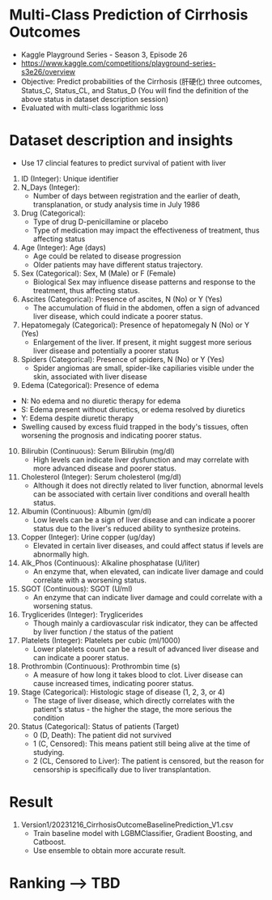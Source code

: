# Multi-Class Prediction of Cirrhosis Outcomes
* Kaggle Playground Series - Season 3, Episode 26
* https://www.kaggle.com/competitions/playground-series-s3e26/overview
* Objective: Predict probabilities of the Cirrhosis (肝硬化) three outcomes, Status_C, Status_CL, and Status_D (You will find the definition of the above status in dataset description session) 
* Evaluated with multi-class logarithmic loss

# Dataset description and insights
* Use 17 clincial features to predict survival of patient with liver
1. ID (Integer): Unique identifier
2. N_Days (Integer): 
   * Number of days between registration and the earlier of death, transplanation, or study analysis time in July 1986
3. Drug (Categorical): 
   * Type of drug D-penicillamine or placebo
   * Type of medication may impact the effectiveness of treatment, thus affecting status
4. Age (Integer): Age (days)
   * Age could be related to disease progression
   * Older patients may have different status trajectory.
5. Sex (Categorical): Sex, M (Male) or F (Female) 
   * Biological Sex may influence disease patterns and response to the treatment, thus affecting status.
6. Ascites (Categorical): Presence of ascites, N (No) or Y (Yes)
   * The accumulation of fluid in the abdomen, offen a sign of advanced liver disease, which could indicate a poorer status.
7. Hepatomegaly (Categorical): Presence of hepatomegaly N (No) or Y (Yes)
   * Enlargement of the liver. If present, it might suggest more serious liver disease and potentially a poorer status
8. Spiders (Categorical): Presence of spiders, N (No) or Y (Yes)
   * Spider angiomas are small, spider-like capiliaries visible under the skin, associated with liver disease 
9.  Edema (Categorical): Presence of edema 
   * N: No edema and no diuretic therapy for edema
   * S: Edema present without diuretics, or edema resolved by diuretics
   * Y: Edema despite diuretic therapy
   * Swelling caused by excess fluid trapped in the body's tissues, often worsening the prognosis and indicating poorer status.
10. Bilirubin (Continuous): Serum Bilirubin (mg/dl)
    * High levels can indicate liver dysfunction and may correlate with more advanced disease and poorer status.
11. Cholesterol (Integer): Serum cholesterol (mg/dl)
    * Although it does not directly related to liver function, abnormal levels can be associated with certain liver conditions and overall health status.
12. Albumin (Continuous): Albumin (gm/dl)
    * Low levels can be a sign of liver disease and can indicate a poorer status due to the liver's reduced ability to synthesize proteins.
13. Copper (Integer): Urine copper (ug/day)
    * Elevated in certain liver diseases, and could affect status if levels are abnormally high.
14. Alk_Phos (Continuous): Alkaline phosphatase (U/liter)
    * An enzyme that, when elevated, can indicate liver damage and could correlate with a worsening status.
15. SGOT (Continuous): SGOT (U/ml)
    * An enzyme that can indicate liver damage and could correlate with a worsening status.
16. Tryglicerides (Integer): Tryglicerides
    * Though mainly a cardiovascular risk indicator, they can be affected by liver function / the status of the patient
17. Platelets (Integer): Platelets per cubic (ml/1000)
    * Lower platelets count can be a result of advanced liver disease and can indicate a poorer status.
18. Prothrombin (Continuous): Prothrombin time (s)
    * A measure of how long it takes blood to clot. Liver disease can cause increased times, indicating poorer status.
19. Stage (Categorical): Histologic stage of disease (1, 2, 3, or 4)
    * The stage of liver disease, which directly correlates with the patient's status - the higher the stage, the more serious the condition
20. Status (Categorical): Status of patients (Target)
    * 0 (D, Death):  The patient did not survived
    * 1 (C, Censored): This means patient still being alive at the time of studying.
    * 2 (CL, Censored to Liver): The patient is censored, but the reason for censorship is specifically due to liver transplantation.

# Result
1. Version1/20231216_CirrhosisOutcomeBaselinePrediction_V1.csv
   * Train baseline model with LGBMClassifier, Gradient Boosting, and Catboost.
   * Use ensemble to obtain more accurate result.

# Ranking --> TBD

